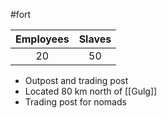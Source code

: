 #fort 

| Employees | Slaves |
| :-: | :-: |
| 20 | 50 |

- Outpost and trading post
- Located 80 km north of [[Gulg]]
- Trading post for nomads